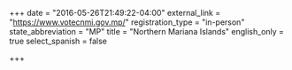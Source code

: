 +++
date = "2016-05-26T21:49:22-04:00"
external_link = "https://www.votecnmi.gov.mp/"
registration_type = "in-person"
state_abbreviation = "MP"
title = "Northern Mariana Islands"
english_only = true
select_spanish = false

+++
